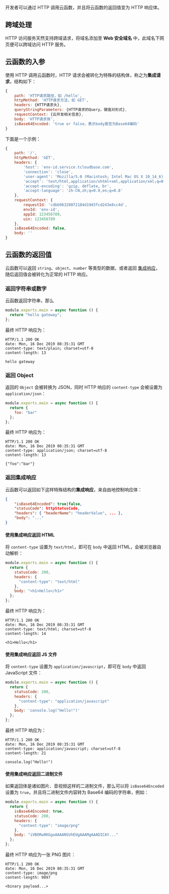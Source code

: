 开发者可以通过 HTTP 调用云函数，并且将云函数的返回值变为 HTTP 响应体。

## 跨域处理

HTTP 访问服务天然支持跨域请求，将域名添加至 **Web 安全域名** 中，此域名下网页便可以跨域访问 HTTP 服务。

## 云函数的入参

使用 HTTP 调用云函数时，HTTP 请求会被转化为特殊的结构体，称之为**集成请求**，结构如下：

```js
{
    path: 'HTTP请求路径，如 /hello',
    httpMethod: 'HTTP请求方法，如 GET',
    headers: {HTTP请求头},
    queryStringParameters: {HTTP请求的Query，键值对形式},
    requestContext: {云开发相关信息},
    body: 'HTTP请求体',
    isBase64Encoded: 'true or false，表示body是否为Base64编码'
}
```

下面是一个示例：

```js
{
    path: '/',
    httpMethod: 'GET',
    headers: {
        'host': 'env-id.service.tcloudbase.com',
        'connection': 'close',
        'user-agent': 'Mozilla/5.0 (Macintosh; Intel Mac OS X 10_14_6) AppleWebKit/537.36 (KHTML, like Gecko) Chrome/79.0.3945.88 Safari/537.36',
        'accept': 'text/html,application/xhtml+xml,application/xml;q=0.9,image/webp,image/apng,*/*;q=0.8,application/signed-exchange;v=b3;q=0.9',
        'accept-encoding': 'gzip, deflate, br',
        'accept-language': 'zh-CN,zh;q=0.9,en;q=0.8'
    },
    requestContext: {
        requestId: 'cdbb96328072184d19d3fcd243e8cc4d',
        envId: 'env-id',
        appId: 123456789,
        uin: 123456789
    },
    isBase64Encoded: false,
    body: ''
}
```


## 云函数的返回值

云函数可以返回 `string`、`object`、`number` 等类型的数据，或者返回 [集成响应](#.E8.BF.94.E5.9B.9E.E9.9B.86.E6.88.90.E5.93.8D.E5.BA.94)，随后返回值会被转化为正常的 HTTP 响应。

### 返回字符串或数字

云函数返回字符串，那么

```js
module.exports.main = async function () {
  return "hello gateway";
};
```

最终 HTTP 响应为：

```
HTTP/1.1 200 OK
date: Mon, 16 Dec 2019 08:35:31 GMT
content-type: text/plain; charset=utf-8
content-length: 13

hello gateway
```

### 返回 Object

返回的 `Object` 会被转换为 JSON，同时 HTTP 响应的 `content-type` 会被设置为 `application/json`：

```js
module.exports.main = async function () {
  return {
    foo: "bar"
  };
};
```

最终 HTTP 响应为：

```
HTTP/1.1 200 OK
date: Mon, 16 Dec 2019 08:35:31 GMT
content-type: application/json; charset=utf-8
content-length: 13

{"foo":"bar"}
```

### 返回集成响应

云函数可以返回如下这样特殊结构的**集成响应**，来自由地控制响应体：

```json
{
    "isBase64Encoded": true|false,
    "statusCode": httpStatusCode,
    "headers": { "headerName": "headerValue", ... },
    "body": "..."
}
```

#### 使用集成响应返回 HTML

将 `content-type` 设置为 `text/html`，即可在 `body` 中返回 HTML，会被浏览器自动解析：

```js
module.exports.main = async function () {
  return {
    statusCode: 200,
    headers: {
      "content-type": "text/html"
    },
    body: "<h1>Hello</h1>"
  };
};
```

最终 HTTP 响应为：

```
HTTP/1.1 200 OK
date: Mon, 16 Dec 2019 08:35:31 GMT
content-type: text/html; charset=utf-8
content-length: 14

<h1>Hello</h1>
```

#### 使用集成响应返回 JS 文件

将 `content-type` 设置为 `application/javascript`，即可在 `body` 中返回 JavaScript 文件：

```js
module.exports.main = async function () {
  return {
    statusCode: 200,
    headers: {
      "content-type": "application/javascript"
    },
    body: 'console.log("Hello!")'
  };
};
```

最终 HTTP 响应为：

```
HTTP/1.1 200 OK
date: Mon, 16 Dec 2019 08:35:31 GMT
content-type: application/javascript; charset=utf-8
content-length: 21

console.log("Hello!")
```

#### 使用集成响应返回二进制文件

如果返回体是诸如图片、音视频这样的二进制文件，那么可以将 `isBase64Encoded` 设置为 `true`，并且将二进制文件内容转为 Base64 编码的字符串，例如：

```js
module.exports.main = async function () {
  return {
    isBase64Encoded: true,
    statusCode: 200,
    headers: {
      "content-type": "image/png"
    },
    body: "iVBORw0KGgoAAAANSUhEUgAAAMgAAADICAY..."
  };
};
```

最终 HTTP 响应为一张 PNG 图片：

```
HTTP/1.1 200 OK
date: Mon, 16 Dec 2019 08:35:31 GMT
content-type: image/png
content-length: 9897

<binary payload...>
```
